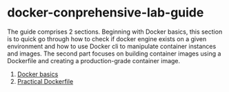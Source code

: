 # docker-conprehensive-lab-guide
The guide comprises 2 sections. Beginning with Docker basics, this section is to quick go through how to check if docker engine exists on a given environment and how to use Docker cli to manipulate container instances and images. The second part focuses on building container images using a Dockerfile and creating a production-grade container image.

1. [Docker basics](/docker-basics.md)
2. [Practical Dockerfile](/dockerfile-practice.md)
